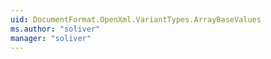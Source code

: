 ```yaml
---
uid: DocumentFormat.OpenXml.VariantTypes.ArrayBaseValues
ms.author: "soliver"
manager: "soliver"
---
```

